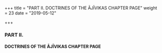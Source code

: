 +++
title = "PART II. DOCTRINES OF THE ĀJĪVIKAS CHAPTER PAGE"
weight = 23
date = "2019-05-12"

+++





### PART II.

####  DOCTRINES OF THE ĀJĪVIKAS CHAPTER PAGE
